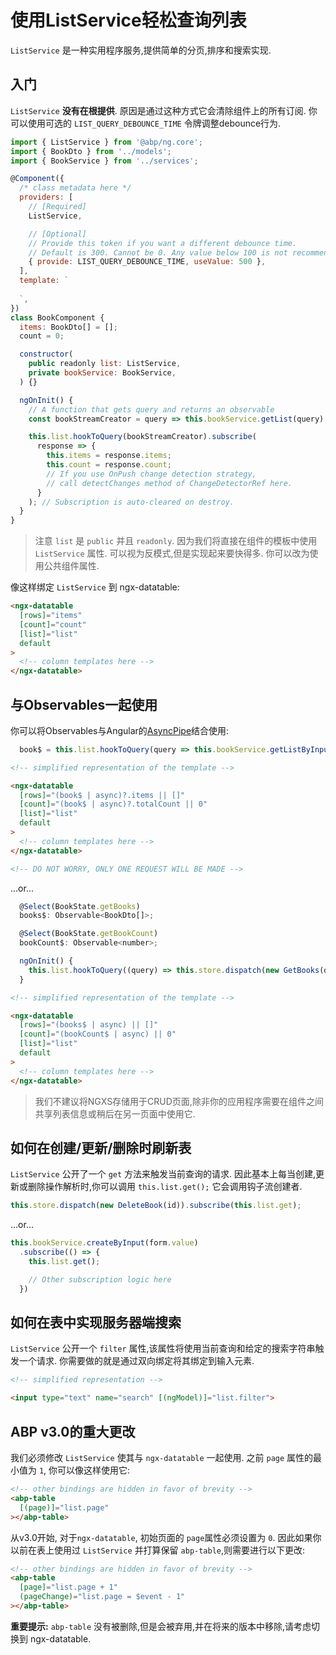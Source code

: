 # 使用ListService轻松查询列表

`ListService` 是一种实用程序服务,提供简单的分页,排序和搜索实现.

## 入门

`ListService` **没有在根提供**. 原因是通过这种方式它会清除组件上的所有订阅. 你可以使用可选的 `LIST_QUERY_DEBOUNCE_TIME` 令牌调整debounce行为.

```js
import { ListService } from '@abp/ng.core';
import { BookDto } from '../models';
import { BookService } from '../services';

@Component({
  /* class metadata here */
  providers: [
    // [Required]
    ListService,

    // [Optional]
    // Provide this token if you want a different debounce time.
    // Default is 300. Cannot be 0. Any value below 100 is not recommended.
    { provide: LIST_QUERY_DEBOUNCE_TIME, useValue: 500 },
  ],
  template: `
    
  `,
})
class BookComponent {
  items: BookDto[] = [];
  count = 0;

  constructor(
    public readonly list: ListService,
    private bookService: BookService,
  ) {}

  ngOnInit() {
    // A function that gets query and returns an observable
    const bookStreamCreator = query => this.bookService.getList(query);

    this.list.hookToQuery(bookStreamCreator).subscribe(
      response => {
        this.items = response.items;
        this.count = response.count;
        // If you use OnPush change detection strategy,
        // call detectChanges method of ChangeDetectorRef here.
      }
    ); // Subscription is auto-cleared on destroy.
  }
}
```

> 注意 `list` 是 `public` 并且 `readonly`. 因为我们将直接在组件的模板中使用 `ListService` 属性. 可以视为反模式,但是实现起来要快得多. 你可以改为使用公共组件属性.

像这样绑定 `ListService` 到 ngx-datatable:

```html
<ngx-datatable
  [rows]="items"
  [count]="count"
  [list]="list"
  default
>
  <!-- column templates here -->
</ngx-datatable>
```

## 与Observables一起使用

你可以将Observables与Angular的[AsyncPipe](https://angular.io/guide/observables-in-angular#async-pipe)结合使用:

```js
  book$ = this.list.hookToQuery(query => this.bookService.getListByInput(query));
```

```html
<!-- simplified representation of the template -->

<ngx-datatable
  [rows]="(book$ | async)?.items || []"
  [count]="(book$ | async)?.totalCount || 0"
  [list]="list"
  default
>
  <!-- column templates here -->
</ngx-datatable>

<!-- DO NOT WORRY, ONLY ONE REQUEST WILL BE MADE -->
```

...or...


```js
  @Select(BookState.getBooks)
  books$: Observable<BookDto[]>;

  @Select(BookState.getBookCount)
  bookCount$: Observable<number>;

  ngOnInit() {
    this.list.hookToQuery((query) => this.store.dispatch(new GetBooks(query))).subscribe();
  }
```

```html
<!-- simplified representation of the template -->

<ngx-datatable
  [rows]="(books$ | async) || []"
  [count]="(bookCount$ | async) || 0"
  [list]="list"
  default
>
  <!-- column templates here -->
</ngx-datatable>
```

> 我们不建议将NGXS存储用于CRUD页面,除非你的应用程序需要在组件之间共享列表信息或稍后在另一页面中使用它.

## 如何在创建/更新/删除时刷新表

`ListService` 公开了一个 `get` 方法来触发当前查询的请求. 因此基本上每当创建,更新或删除操作解析时,你可以调用 `this.list.get();` 它会调用钩子流创建者.

```ts
this.store.dispatch(new DeleteBook(id)).subscribe(this.list.get);
```

...or...

```ts
this.bookService.createByInput(form.value)
  .subscribe(() => {
    this.list.get();

    // Other subscription logic here
  })
```

## 如何在表中实现服务器端搜索

`ListService` 公开一个 `filter` 属性,该属性将使用当前查询和给定的搜索字符串触发一个请求. 你需要做的就是通过双向绑定将其绑定到输入元素.

```html
<!-- simplified representation -->

<input type="text" name="search" [(ngModel)]="list.filter">
```

## ABP v3.0的重大更改

我们必须修改 `ListService` 使其与 `ngx-datatable` 一起使用. 之前 `page` 属性的最小值为 `1`, 你可以像这样使用它:

```html
<!-- other bindings are hidden in favor of brevity -->
<abp-table
  [(page)]="list.page"
></abp-table>
```

从v3.0开始, 对于`ngx-datatable`, 初始页面的 `page`属性必须设置为 `0`. 因此如果你以前在表上使用过 `ListService` 并打算保留 `abp-table`,则需要进行以下更改:

```html
<!-- other bindings are hidden in favor of brevity -->
<abp-table
  [page]="list.page + 1"
  (pageChange)="list.page = $event - 1"
></abp-table>
```

**重要提示:** `abp-table` 没有被删除,但是会被弃用,并在将来的版本中移除,请考虑切换到 ngx-datatable.